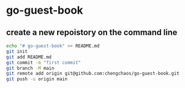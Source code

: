 # go-guest-book

## create a new repoistory on the command line

```bash
echo "# go-guest-book" >> README.md
git init
git add README.md
git commit -m "first commit"
git branch -M main
git remote add origin git@github.com:chengchaos/go-guest-book.git
git push -u origin main
```

